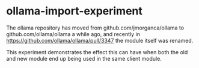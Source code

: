 # ollama-import-experiment

The ollama repository has moved from github.com/jmorganca/ollama to
github.com/ollama/ollama a while ago, and recently in
https://github.com/ollama/ollama/pull/3347 the module itself was renamed.

This experiment demonstrates the effect this can have when both the old
and new module end up being used in the same client module.
